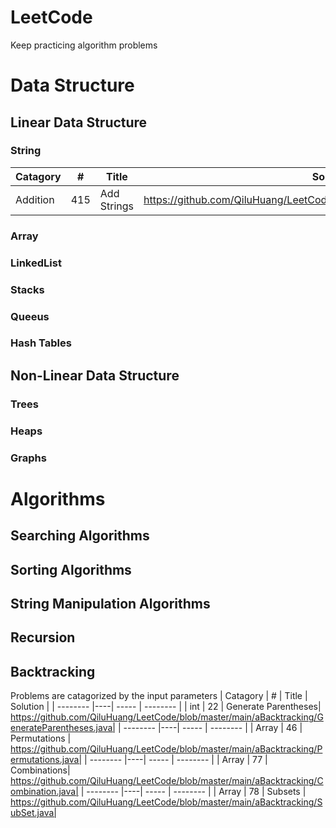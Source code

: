 # LeetCode

Keep practicing algorithm problems


# Data Structure

## Linear Data Structure

### String
| Catagory | # | Title | Solution |
| -------- |---| ----- | -------- |
| Addition |415| Add Strings|https://github.com/QiluHuang/LeetCode/blob/master/main/dString/Addition.java|


### Array


### LinkedList


### Stacks


### Queeus


### Hash Tables


## Non-Linear Data Structure

### Trees


### Heaps


### Graphs



# Algorithms
## Searching Algorithms


## Sorting Algorithms


## String Manipulation Algorithms


## Recursion


## Backtracking
Problems are catagorized by the input parameters
| Catagory |  # | Title | Solution |
| -------- |----| ----- | -------- |
|   int    | 22 | Generate Parentheses| https://github.com/QiluHuang/LeetCode/blob/master/main/aBacktracking/GenerateParentheses.java|
| -------- |----| ----- | -------- |
|  Array   | 46 | Permutations | https://github.com/QiluHuang/LeetCode/blob/master/main/aBacktracking/Permutations.java|
| -------- |----| ----- | -------- |
|  Array   | 77 | Combinations| https://github.com/QiluHuang/LeetCode/blob/master/main/aBacktracking/Combination.java|
| -------- |----| ----- | -------- |
|  Array   | 78 | Subsets | https://github.com/QiluHuang/LeetCode/blob/master/main/aBacktracking/SubSet.java|


